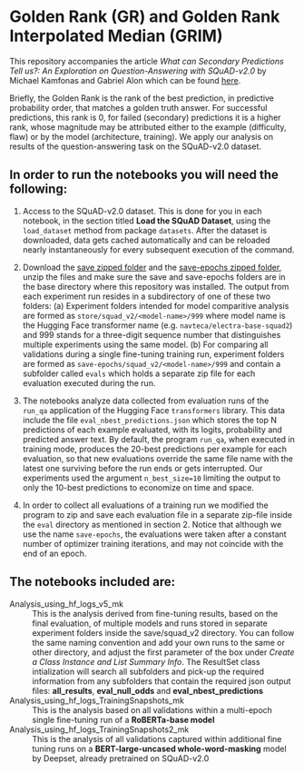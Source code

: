 # Golden Rank (GR) and Golden Rank Interpolated Median (GRIM) 

This repository accompanies the article *What can Secondary Predictions Tell us?: An Exploration on Question-Answering with SQuAD-v2.0* by Michael Kamfonas and Gabriel Alon which can be found [here](https://arxiv.org/abs/2206.14348).

Briefly, the Golden Rank is the rank of the best prediction, in predictive probability order, that matches a golden truth answer. For successful predictions, this rank is 0, for failed (secondary)  predictions it is a higher rank, whose magnitude may be attributed either to the example (difficulty, flaw) or by the model (architecture, training). We apply our analysis on results of the question-answering task on the SQuAD-v2.0 dataset. 


## In order to run the notebooks you will need the following:

1.  Access to the SQuAD-v2.0 dataset. This is done for you in each notebook, in the section titled **Load the SQuAD Dataset**, using the `load_dataset` method from package `datasets`. After the dataset is downloaded, data gets cached automatically and can be reloaded nearly instantaneously for every subsequent execution of the command.

2.  Download the [save zipped folder](https://drive.google.com/file/d/1z4M-JJhBSueK8ncNfb1RaRpv4gFgmA6Q/view?usp=sharing) and the [save-epochs zipped folder](https://drive.google.com/file/d/1Fpeu0J7XoCpwYtFUrdMlzZVGhrGwk5EI/view?usp=sharing), unzip the files and make sure the save and save-epochs folders are in the base directory where this repository was installed.
The output from each experiment run resides in a subdirectory of one of these two folders: (a) Experiment folders intended for model comparitive analysis are formed as `store/squad_v2/<model-name>/999` where model name is the Hugging Face transformer name (e.g. `navteca/electra-base-squad2`) and 999 stands for a three-digit sequence number that distinguishes multiple experiments using the same model. (b) For comparing all validations during a single fine-tuning training run, experiment folders are formed as `save-epochs/squad_v2/<model-name>/999` and contain a subfolder called `evals` which holds a separate zip file for each evaluation executed during the run. 
5.  The notebooks analyze data collected from evaluation runs of the `run_qa` application of the Hugging Face `transformers` library. This data include the file `eval_nbest_predictions.json` which stores the top N predictions of each example evaluated, with its logits, probability and predicted answer text. By default, the program `run_qa`, when executed in training mode, produces the 20-best predictions per example for each evaluation, so that new evaluations override the same file name with the latest one surviving before the run ends or gets interrupted. Our experiments used the argument `n_best_size=10` limiting the output to only the 10-best predictions to economize on time and space. 
6. In order to collect all evaluations of a training run we modified the program to zip and save each evaluation file in a separate zip-file inside the `eval` directory as mentioned in section 2. Notice that although we use the name `save-epochs`, the evaluations were taken after a constant number of optimizer training iterations, and may not coincide with the end of an epoch.

## The notebooks included are:

<dl><dt>Analysis_using_hf_logs_v5_mk</dt>
  <dd>This is the analysis derived from fine-tuning results, based on the final evaluation, of multiple models and runs stored in separate experiment folders inside the save/squad_v2 directory. You can follow the same naming convention and add your own runs to the same or other directory, and adjust the first parameter of the box under <em>Create a Class Instance and List Summary Info</em>. The ResultSet class intialization will search all subfolders and pick-up the required information from any subfolders that contain the required json output files: <b>all_results</b>, <b>eval_null_odds</b> and <b>eval_nbest_predictions</b> </dd>
<dt>Analysis_using_hf_logs_TrainingSnapshots_mk</dt>
  <dd>This is the analysis based on all validations within a multi-epoch single fine-tuning run of a <b>RoBERTa-base model</b></dd>
<dt>Analysis_using_hf_logs_TrainingSnapshots2_mk</dt>
  <dd>This is the analysis of all validations captured within additional fine tuning runs on a <b>BERT-large-uncased whole-word-masking</b> model by Deepset, already pretrained on SQuAD-v2.0</dd>
</dl>

